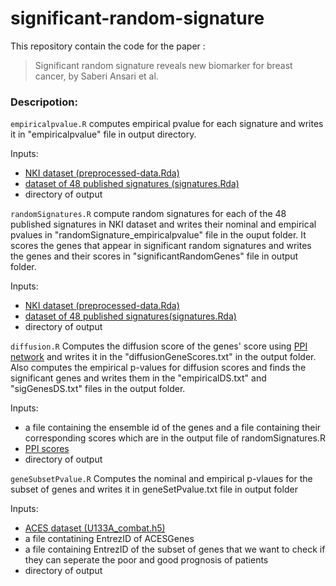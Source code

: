 # significant-random-signature


This repository contain the code for the paper :
> Significant random signature reveals new biomarker for breast cancer, by Saberi Ansari et al.

<h3>Descripotion:</h3>

```empiricalpvalue.R```
computes empirical pvalue for each signature and writes it in "empiricalpvalue" file in output directory.

Inputs:

- [NKI dataset (preprocessed-data.Rda)](https://journals.plos.org/ploscompbiol/article?id=10.1371/journal.pcbi.1002240#s5)
- [dataset of 48 published signatures (signatures.Rda)](https://journals.plos.org/ploscompbiol/article?id=10.1371/journal.pcbi.1002240#s5)
- directory of output


```randomSignatures.R```
compute random signatures for each of the 48 published signatures in NKI dataset and writes their nominal and empirical pvalues in "randomSignature_empiricalpvalue" file in the ouput folder. It scores the genes that  appear in significant random signatures and writes the genes and their scores in "significantRandomGenes" file in output folder.

Inputs:

- [NKI dataset (preprocessed-data.Rda)](https://journals.plos.org/ploscompbiol/article?id=10.1371/journal.pcbi.1002240#s5)
- [dataset of 48 published signatures(signatures.Rda)](https://journals.plos.org/ploscompbiol/article?id=10.1371/journal.pcbi.1002240#s5)
- directory of output


```diffusion.R```
Computes the diffusion score of the genes' score using [PPI network](https://string-db.org) and writes it in the "diffusionGeneScores.txt" in the output folder. Also computes the empirical p-values for diffusion scores and finds the significant genes and writes them in the "empiricalDS.txt" and "sigGenesDS.txt" files in the output folder.

Inputs:

- a file containing the ensemble id of the genes and a file containing their corresponding scores which are in the output file of randomSignatures.R
- [PPI scores](https://string-db.org)
- directory of output


```geneSubsetPvalue.R```
Computes the nominal and empirical p-vlaues for the subset of genes and writes it in geneSetPvalue.txt file in output folder

Inputs:

- [ACES dataset (U133A_combat.h5)](https://ccb.nki.nl/software/aces/)
- a file contatining EntrezID of ACESGenes
- a file containing EntrezID of the subset of genes that we want to check if they can seperate the poor and good prognosis of patients
- directory of output


